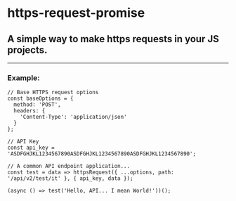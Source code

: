 # https-request-promise
## A simple way to make https requests in your JS projects.
---
### Example:

```
// Base HTTPS request options
const baseOptions = {
  method: 'POST',
  headers: {
    'Content-Type': 'application/json'
  }
};

// API Key
const api_key = 'ASDFGHJKL1234567890ASDFGHJKL1234567890ASDFGHJKL1234567890';

// A common API endpoint application...
const test = data => httpsRequest({ ...options, path: '/api/v2/test/it' }, { api_key, data });

(async () => test('Hello, API... I mean World!'))();
```